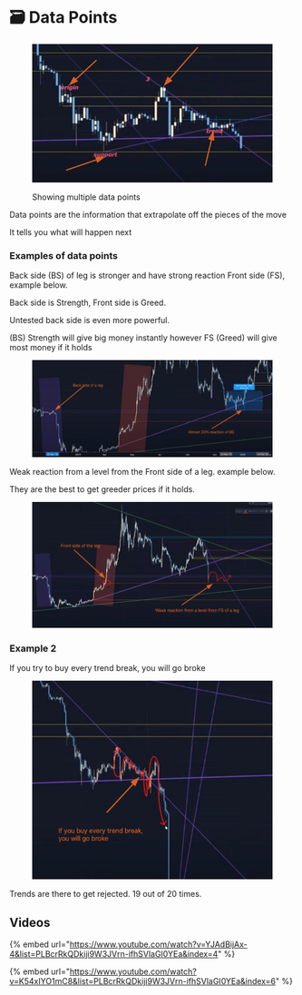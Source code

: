 # 🗃 Data Points

<figure><img src="../../.gitbook/assets/image (2) (2) (1).png" alt=""><figcaption><p>Showing multiple data points</p></figcaption></figure>

Data points are the information that extrapolate off the pieces of the move

It tells you what will happen next



### Examples of data points

Back side (BS) of leg is stronger and have strong reaction Front side (FS), example below.

Back side is Strength, Front side is Greed.

Untested back side is even more powerful.

(BS) Strength will give big money instantly however FS (Greed) will give most money if it holds

<figure><img src="../../.gitbook/assets/image (5) (1) (2).png" alt=""><figcaption></figcaption></figure>

Weak reaction from a level from the Front side of a leg. example below.&#x20;

They are the best to get greeder prices if it holds.

<figure><img src="../../.gitbook/assets/image (7) (1).png" alt=""><figcaption></figcaption></figure>

### Example 2

If you try to buy every trend break, you will go broke

<figure><img src="../../.gitbook/assets/image (3) (1).png" alt=""><figcaption></figcaption></figure>

Trends are there to get rejected. 19 out of 20 times.

## Videos

{% embed url="https://www.youtube.com/watch?v=YJAdBijAx-4&list=PLBcrRkQDkiji9W3JVrn-ifhSVlaGI0YEa&index=4" %}



{% embed url="https://www.youtube.com/watch?v=K54xIYO1mC8&list=PLBcrRkQDkiji9W3JVrn-ifhSVlaGI0YEa&index=6" %}





